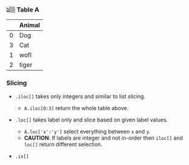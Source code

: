 ### 👆🏼 Table A
|   | Animal |
|---|--------|
| 0 | Dog    |
| 3 | Cat    |
| 1 | wofl   |
| 2 | tiger  |



### Slicing
- `.iloc[]` takes only integers and similar to list slicing. 
  - `A.iloc[0:3]` return the whole table above. 


- `.loc[]` takes label only and slice based on given label values.
  - `A.loc['x':'y']` select everything between `x` and `y`. 
  - **CAUTION**: If labels are integer and not in-order then `iloc[]` and `loc[]` return different selection. 
- `.ix[]` 

